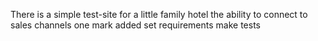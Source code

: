 There is a simple test-site for a little family hotel
the ability to connect to sales channels
one mark added
set requirements
make tests
